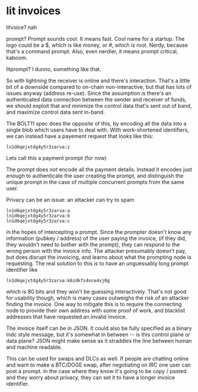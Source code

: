 # lit invoices

litvoice?  nah

prompt?  Prompt sounds cool.  It means fast.  Cool name for a startup.  The logo could be a $, which is like money, or #, which is root.  Nerdy, because that's a command prompt.  Also, even nerdier, it means prompt critical, kaboom.

litprompt?  I dunno, something like that.

So with lightning the receiver is online and there's interaction.  That's a little bit of a downside compared to on-chain non-interactive, but that has lots of issues anyway (address re-use).  Since the assumption is there's an authenticated data connection between the sender and receiver of funds, we should exploit that and minimize the control data that's sent out of band, and maximize control data sent in-band.

The BOLT11 spec does the opposite of this, by encoding all the data into a single blob which users have to deal with.  With work-shortened identifiers, we can instead have a payement request that looks like this:

```ln1d6qejxtdg4y5r3zarva:z```

Lets call this a payment prompt (for now)

The prompt does not encode all the payment details.  Instead it encodes just enough to authenticate the user creating the prompt, and distinguish the unique prompt in the case of multiple concurrent prompts from the same user.

Privacy can be an issue: an attacker can try to spam 
```
ln1d6qejxtdg4y5r3zarva:a
ln1d6qejxtdg4y5r3zarva:b
ln1d6qejxtdg4y5r3zarva:c
```

in the hopes of intercepting a prompt.  Since the prompter doesn't know any information (pubkey / address) of the user paying the invoice, (if they did, they wouldn't need to bother with the prompt), they can respond to the wrong person with the invoice info.  The attacker presumably doesn't pay, but does disrupt the invoicing, and learns about what the prompting node is requesting.  The real solution to this is to have an unguessably long prompt identifier like

```ln1d6qejxtdg4y5r3zarva:k6zdkfs4nce4xj0g```

which is 80 bits and they won't be guessing interactively.  That's not good for usability though, which is many cases outweighs the risk of an attacker finding the invoice.  One way to mitigate this is to require the connecting node to provide their own address with some proof of work, and blacklist addresses that have requested an invalid invoice.

The invoice itself can be in JSON.  It could also be fully specified as a binary lndc style message, but it's somewhat in between -- is this control plane or data plane?  JSON might make sense as it straddles the line between human and machine readable.

This can be used for swaps and DLCs as well.  If people are chatting online and want to make a BTC/DOGE swap, after negotiating on IRC one user can post a prompt.  In the case where they know it's going to be copy / pasted and they worry about privacy, they can set it to have a longer invoice identifier.

